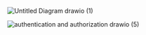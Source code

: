 ![Untitled Diagram drawio (1)](https://user-images.githubusercontent.com/67227922/189413258-3dda6225-c5d9-4d7e-91d6-555df81f210b.jpg)

![authentication and authorization drawio (5)](https://user-images.githubusercontent.com/67227922/188841786-7b793692-cc49-45b1-a9e2-12e406fac3b5.png)
